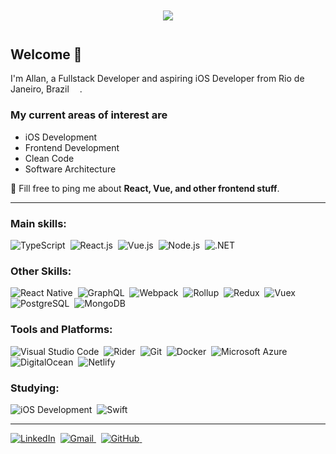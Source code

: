 <div
  align="center"
  style="margin: 3em;"
>
  <img src="https://media1.giphy.com/media/Nx0rz3jtxtEre/giphy.gif?cid=ecf05e47iby8o18qdm1oiwgapwmin45sgg469wlgd4xkllzl&rid=giphy.gif" />
  
</div>

## Welcome 👋

I'm Allan, a Fullstack Developer and aspiring iOS Developer from Rio de Janeiro, Brazil <img src="https://cdn-icons-png.flaticon.com/512/197/197386.png" width="13"/>.

### My current areas of interest are

* iOS Development
* Frontend Development
* Clean Code
* Software Architecture

💬 Fill free to ping me about **React, Vue, and other frontend stuff**.

---

### Main skills:

![TypeScript](https://img.shields.io/badge/-TypeScript-0D1117?style=for-the-badge&logo=typescript&labelColor=0D1117&textColor=0D1117)&nbsp;
![React.js](https://img.shields.io/badge/-React.js-0D1117?style=for-the-badge&logo=react&labelColor=0D1117)&nbsp;
![Vue.js](https://img.shields.io/badge/-Vue.js-0D1117?style=for-the-badge&logo=vue.js&labelColor=0D1117)&nbsp;
![Node.js](https://img.shields.io/badge/-Node.js-0D1117?style=for-the-badge&logo=node.js&labelColor=0D1117)&nbsp;
![.NET](https://img.shields.io/badge/-.NET-0D1117?style=for-the-badge&logo=dotnet&labelColor=0D1117)&nbsp;

### Other Skills:

![React Native](https://img.shields.io/badge/-React_Native-0D1117?logo=react&style=for-the-badge&labelColor=0D1117&logoColor=61DAFB)&nbsp;
![GraphQL](https://img.shields.io/badge/-GraphQL-0D1117?logo=graphql&style=for-the-badge&labelColor=0D1117&logoColor=E10098)&nbsp;
![Webpack](https://img.shields.io/badge/-Webpack-0D1117?logo=webpack&style=for-the-badge&labelColor=0D1117)&nbsp;
![Rollup](https://img.shields.io/badge/-Rollup-0D1117?logo=rollup.js&style=for-the-badge&labelColor=0D1117)&nbsp;
![Redux](https://img.shields.io/badge/-Redux-0D1117?logo=redux&style=for-the-badge&labelColor=0D1117&logoColor=764ABC)&nbsp;
![Vuex](https://img.shields.io/badge/-Vuex-0D1117?logo=vue.js&style=for-the-badge&labelColor=0D1117)&nbsp;
![PostgreSQL](https://img.shields.io/badge/-PostgreSQL-0D1117?logo=postgresql&style=for-the-badge&labelColor=0D1117)&nbsp;
![MongoDB](https://img.shields.io/badge/-MongoDB-0D1117?logo=mongodb&style=for-the-badge&labelColor=0D1117)&nbsp;

### Tools and Platforms:

![Visual Studio Code](https://img.shields.io/badge/-Visual_Studio_Code-0D1117?style=for-the-badge&logo=visual-studio-code&logoColor=007ACC&labelColor=0D1117)&nbsp;
![Rider](https://img.shields.io/badge/-Rider-0D1117?logo=rider&style=for-the-badge&labelColor=0D1117&logoColor=crimson)&nbsp;
![Git](https://img.shields.io/badge/-Git-0D1117?&logo=git&style=for-the-badge&labelColor=0D1117)&nbsp;
![Docker](https://img.shields.io/badge/-Docker-0D1117?logo=docker&style=for-the-badge&labelColor=0D1117)&nbsp;
![Microsoft Azure](https://img.shields.io/badge/-Microsoft_Azure-0D1117?logo=microsoft-azure&style=for-the-badge&labelColor=0D1117&logoColor=0089D6)&nbsp;
![DigitalOcean](https://img.shields.io/badge/-DigitalOcean-0D1117?logo=digitalOcean&style=for-the-badge&labelColor=0D1117)&nbsp;
![Netlify](https://img.shields.io/badge/-Netlify-0D1117?logo=netlify&style=for-the-badge&labelColor=0D1117)&nbsp;

### Studying:

![iOS Development](https://img.shields.io/badge/-iOS_Development-0D1117?style=for-the-badge&logo=ios&labelColor=0D1117)&nbsp;
![Swift](https://img.shields.io/badge/-Swift-0D1117?style=for-the-badge&logo=swift&labelColor=0D1117)&nbsp;

---

[![LinkedIn](https://img.shields.io/badge/LinkedIn-0D1117?style=for-the-badge&logo=linkedin&logoColor=0077B5)](https://www.linkedin.com/in/allan-amaral)&nbsp;
<a href="mailto:allanmaralr@gmail.com">
  <img
    src="https://img.shields.io/badge/Gmail-0D1117?style=for-the-badge&logo=gmail&logoColor=D14836"
    alt="Gmail"
  />
</a>&nbsp;
[![GitHub](https://img.shields.io/badge/github-%23121011.svg?style=for-the-badge&logo=github&logoColor=white)&nbsp;](https://github.com/allanmaral)
